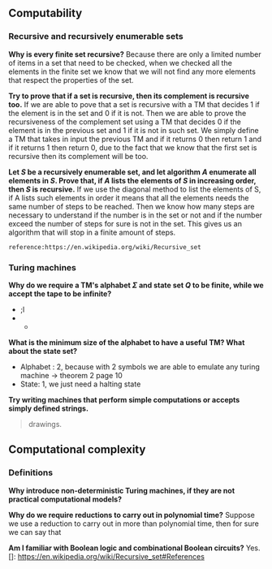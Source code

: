 
## Computability
### Recursive and recursively enumerable sets
**Why is every finite set recursive?**
Because there are only a limited number of items in a set that need to be checked, when we checked all the elements in the finite set we know that we will not find any more elements that respect the properties of the set.

**Try to prove that if a set is recursive, then its complement is recursive too.**
If we are able to pove that a set is recursive with a TM that decides 1 if the element is in the set and 0 if it is not. Then we are able to prove the recursiveness of the complement set using a TM that decides 0 if the element is in the previous set and 1 if it is not in such set. We simply define a TM that takes in input the previous TM and if it returns 0 then return 1 and if it returns 1 then return 0, due to the fact that we know that the first set is recursive then its complement will be too.


**Let *S* be a recursively enumerable set, and let algorithm 
*A* enumerate all elements in *S*. Prove that, if *A* lists the elements of *S* in increasing order, then *S* is recursive.**
If we use the diagonal method to list the elements of S, if A lists such elements in order it means that all the elements needs the same number of steps to be reached. Then we know how many steps are necessary to understand if the number is in the set or not and if the number exceed the number of steps for sure is not in the set. This gives us an algorithm that will stop in a finite amount of steps.

`reference:https://en.wikipedia.org/wiki/Recursive_set`

### Turing machines 
**Why do we require a TM's alphabet *Σ* and state set *Q* to be finite, while we accept the tape to be infinite?**
- ;l
- -

**What is the minimum size of the alphabet to have a useful TM? What about the state set?**
- Alphabet : 2, because with 2 symbols we are able to emulate any turing machine -> theorem 2 page 10
- State: 1, we just need a halting state 

**Try writing machines that perform simple computations or accepts simply defined strings.**
>drawings.

## Computational complexity
### Definitions
**Why introduce non-deterministic Turing machines, if they are not practical computational models?**

**Why do we require reductions to carry out in polynomial time?**
Suppose we use a reduction to carry out in more than polynomial time, then for sure we can say that  

**Am I familiar with Boolean logic and combinational Boolean circuits?**
Yes.
[]: https://en.wikipedia.org/wiki/Recursive_set#References
